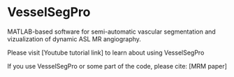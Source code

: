 # VesselSegPro
MATLAB-based software for semi-automatic vascular segmentation and vizualization of dynamic ASL MR angiography.

Please visit [Youtube tutorial link]  to learn about using VesselSegPro

If you use VesselSegPro or some part of the code, please cite:
[MRM paper]
